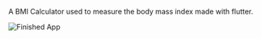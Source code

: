 A BMI Calculator used to measure the body mass index made with flutter.

![Finished App](https://github.com/londonappbrewery/Images/blob/master/bmi-calc-demo.gif)
